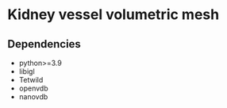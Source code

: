 # Kidney vessel volumetric mesh

## Dependencies

- python>=3.9
- libigl
- Tetwild
- openvdb
- nanovdb
